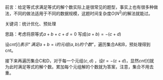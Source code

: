 前言：给定等式求满足等式的解个数实际上是很常见的题型，事实上也有很多种做法，不同的做法适用于不同的数据规模，这题时间复杂度$O(N^2)$的解法就能过。

关键词：统计优化、预处理

思路：考虑将原等式$a+b+c+d = 0$ 写成$(a + b) = -(c +d)$

设$cnt[i]表示“满足a+b=i的元组(a,b)的个数”$，遍历集合A和B，预处理得到cnt。

接下来再遍历集合C和D，对于每一个元组$(c,d)$ ，设$t = -(c + d)$，显然$cnt[t]$就为此时满足等式的解个数。累加每个元组解的个数就为答案，注意，集合不用去重。